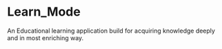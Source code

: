 # Learn_Mode
An Educational learning application build for acquiring knowledge deeply and in most enriching way.